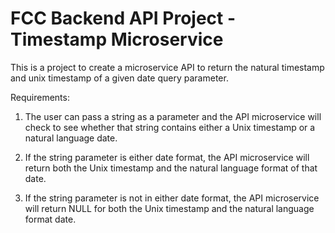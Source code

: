 # FCC Backend API Project - Timestamp Microservice

This is a project to create a microservice API to return
the natural timestamp and unix timestamp of a given 
date query parameter.

Requirements:

1. The user can pass a string as a parameter and the API microservice
will check to see whether that string contains either a Unix
timestamp or a natural language date.

2. If the string parameter is either date format, the API microservice
will return both the Unix timestamp and the natural language format
of that date.

3. If the string parameter is not in either date format, the API microservice
will return NULL for both the Unix timestamp and the natural language format date.
 
